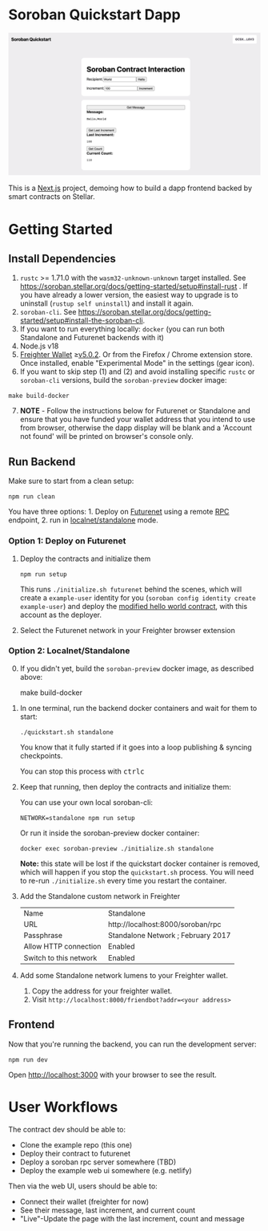 # Soroban Quickstart Dapp

![Screenshot of the Example Dapp](screenshot.png)

This is a [Next.js](https://nextjs.org/) project, demoing how to build a dapp frontend
backed by smart contracts on Stellar.

# Getting Started

## Install Dependencies

1. `rustc` >= 1.71.0 with the `wasm32-unknown-unknown` target installed. See https://soroban.stellar.org/docs/getting-started/setup#install-rust . If you have already a lower version, the easiest way to upgrade is to uninstall (`rustup self uninstall`) and install it again.
2. `soroban-cli`. See https://soroban.stellar.org/docs/getting-started/setup#install-the-soroban-cli.
3. If you want to run everything locally: `docker` (you can run both Standalone and Futurenet backends with it)
4. Node.js v18
5. [Freighter Wallet](https://www.freighter.app/) ≥[v5.0.2](https://github.com/stellar/freighter/releases/tag/2.9.1). Or from the Firefox / Chrome extension store. Once installed, enable "Experimental Mode" in the settings (gear icon).
6. If you want to skip step (1) and (2) and avoid installing specific `rustc` or `soroban-cli` versions, build the `soroban-preview` docker image:

```
make build-docker
```

7. **NOTE** - Follow the instructions below for Futurenet or Standalone and ensure that you have funded your wallet address that you intend to use from browser, otherwise the dapp display will be blank and a 'Account not found' will be printed on browser's console only.

## Run Backend

Make sure to start from a clean setup:

```
npm run clean
```

You have three options: 1. Deploy on [Futurenet](https://soroban.stellar.org/docs/getting-started/deploy-to-futurenet) using a remote [RPC](https://soroban.stellar.org/docs/getting-started/run-rpc) endpoint, 2. run in [localnet/standalone](https://soroban.stellar.org/docs/getting-started/deploy-to-a-local-network) mode.

### Option 1: Deploy on Futurenet

1.  Deploy the contracts and initialize them

        npm run setup

    This runs `./initialize.sh futurenet` behind the scenes, which will create a `example-user` identity for you (`soroban config identity create example-user`) and deploy the [modified hello world contract](./contracts/hello-world), with this account as the deployer.

2.  Select the Futurenet network in your Freighter browser extension

### Option 2: Localnet/Standalone

0.  If you didn't yet, build the `soroban-preview` docker image, as described above:

    make build-docker

1.  In one terminal, run the backend docker containers and wait for them to start:

        ./quickstart.sh standalone

    You know that it fully started if it goes into a loop publishing & syncing checkpoints.

    You can stop this process with <kbd>ctrl</kbd><kbd>c</kbd>

2.  Keep that running, then deploy the contracts and initialize them:

    You can use your own local soroban-cli:

        NETWORK=standalone npm run setup

    Or run it inside the soroban-preview docker container:

        docker exec soroban-preview ./initialize.sh standalone

    **Note:** this state will be lost if the quickstart docker container is removed, which will happen if you stop the `quickstart.sh` process. You will need to re-run `./initialize.sh` every time you restart the container.

3.  Add the Standalone custom network in Freighter

    |                        |                                    |
    | ---------------------- | ---------------------------------- |
    | Name                   | Standalone                         |
    | URL                    | http://localhost:8000/soroban/rpc  |
    | Passphrase             | Standalone Network ; February 2017 |
    | Allow HTTP connection  | Enabled                            |
    | Switch to this network | Enabled                            |

4.  Add some Standalone network lumens to your Freighter wallet.

    1. Copy the address for your freighter wallet.
    2. Visit `http://localhost:8000/friendbot?addr=<your address>`

## Frontend

Now that you're running the backend, you can run the development server:

    npm run dev

Open [http://localhost:3000](http://localhost:3000) with your browser to see the result.

# User Workflows

The contract dev should be able to:

- Clone the example repo (this one)
- Deploy their contract to futurenet
- Deploy a soroban rpc server somewhere (TBD)
- Deploy the example web ui somewhere (e.g. netlify)

Then via the web UI, users should be able to:

- Connect their wallet (freighter for now)
- See their message, last increment, and current count
- "Live"-Update the page with the last increment, count and message
